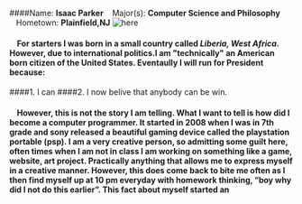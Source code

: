 ####Name:   __Isaac Parker__ &nbsp;&nbsp;&nbsp;Major(s): __Computer Science and Philosophy__ &nbsp;&nbsp;&nbsp;Hometown: __Plainfield,NJ__
![here](https://cdn.meme.am/cache/instances/folder713/37808713.jpg)

#### 	&nbsp;&nbsp;&nbsp;&nbsp;For starters I was born in a small country called _Liberia, West Africa_. However, due to international politics.I am "technically" an American born citizen of the United States. Eventaully I will run for President because:
####1. I can
####2. I now belive that anybody can be win.
#### &nbsp;&nbsp;&nbsp;&nbsp;However, this is not the story I am telling. What I want to tell is how did I become a computer programmer. It started in 2008 when I was in 7th grade and sony released a beautiful gaming device called the playstation portable (psp). I am a very creative person, so admitting some guilt here, often times when I am not in class I am working on something like a game, website, art project. Practically anything that allows me to express myself in a creative manner. However, this does come back to bite me often as I then find myself up at 10 pm everyday with homework thinking, “boy why did I not do this earlier”. This fact about myself started an
